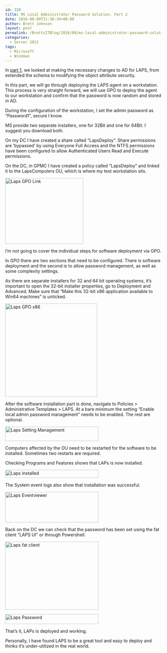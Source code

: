 ```yaml
---
id: 320
title: MS Local Administrator Password Solution. Part 2
date: 2016-08-09T21:36:34+00:00
author: Brett Johnson
layout: post
permalink: /BrettsITBlog/2016/08/ms-local-administrator-password-solution-part-2/
categories:
  - Server 2012
tags:
  - Microsoft
  - Windows
---
```

In [part 1](https://sdbrett.com/BrettsITBlog/2016/06/ms-local-administrator-password-solution-part-1/), we looked at making the necessary changes to AD for LAPS, from extended the schema to modifying the object attribute security.

In this part, we will go through deploying the LAPS agent on a workstation. This process is very straight forward, we will use GPO to deploy the agent to our workstation and confirm that the password is now random and stored in AD.

During the configuration of the workstation, I set the admin password as &#8220;Password1&#8221;, secure I know.

MS provide two separate installers, one for 32Bit and one for 64Bit. I suggest you download both.

On my DC I have created a share called &#8220;LapsDeploy&#8221;. Share permissions are &#8216;bypassed&#8217; by using Everyone Full Access and the NTFS permissions have been configured to allow Authenticated Users Read and Execute permissions.

On the DC, in GPMC I have created a policy called &#8220;LapsDeploy&#8221; and linked it to the LapsComputers OU, which is where my test workstation sits.

[<img class="alignnone size-full wp-image-335" src="https://sdbrett.com/assets/images/2016/08/Laps-GPO-Link.png" alt="Laps GPO Link" width="251" height="212" />](https://sdbrett.com/assets/images/2016/08/Laps-GPO-Link.png)

I&#8217;m not going to cover the individual steps for software deployment via GPO.

In GPO there are two sections that need to be configured. There is software deployment and the second is to allow password management, as well as some complexity settings.

As there are separate installers for 32 and 64 bit operating systems, it&#8217;s important to open the 32-bit installer properties, go to Deployment and Advanced. Make sure that &#8220;Make this 32-bit x86 application available to Win64 machines&#8221; is unticked.

[<img class="alignnone size-medium wp-image-340" src="https://sdbrett.com/assets/images/2016/08/Laps-GPO-x86-296x300.png" alt="Laps GPO x86" width="296" height="300" srcset="https://sdbrett.com/assets/images/2016/08/Laps-GPO-x86-296x300.png 296w, https://sdbrett.com/assets/images/2016/08/Laps-GPO-x86.png 401w" sizes="(max-width: 296px) 100vw, 296px" />](https://sdbrett.com/assets/images/2016/08/Laps-GPO-x86.png)

After the software installation part is done, navigate to Policies > Administrative Templates > LAPS. At a bare minimum the setting &#8220;Enable local admin password management&#8221; needs to be enabled. The rest are optional.

[<img class="alignnone size-medium wp-image-339" src="https://sdbrett.com/assets/images/2016/08/Laps-Setting-Management-300x46.png" alt="Laps Setting Management" width="300" height="46" srcset="https://sdbrett.com/assets/images/2016/08/Laps-Setting-Management-300x46.png 300w, https://sdbrett.com/assets/images/2016/08/Laps-Setting-Management-768x118.png 768w, https://sdbrett.com/assets/images/2016/08/Laps-Setting-Management.png 835w" sizes="(max-width: 300px) 100vw, 300px" />](https://sdbrett.com/assets/images/2016/08/Laps-Setting-Management.png)

Computers affected by the OU need to be restarted for the software to be installed. Sometimes two restarts are required.

Checking Programs and Features shows that LAPs is now installed.

[<img class="alignnone size-medium wp-image-337" src="https://sdbrett.com/assets/images/2016/08/Laps-installed-300x26.png" alt="Laps installed" width="300" height="26" srcset="https://sdbrett.com/assets/images/2016/08/Laps-installed-300x26.png 300w, https://sdbrett.com/assets/images/2016/08/Laps-installed.png 737w" sizes="(max-width: 300px) 100vw, 300px" />](https://sdbrett.com/assets/images/2016/08/Laps-installed.png)

The System event logs also show that installation was successful.

[<img class="alignnone size-medium wp-image-332" src="https://sdbrett.com/assets/images/2016/08/Laps-Eventviewer-300x98.png" alt="Laps Eventviewer" width="300" height="98" srcset="https://sdbrett.com/assets/images/2016/08/Laps-Eventviewer-300x98.png 300w, https://sdbrett.com/assets/images/2016/08/Laps-Eventviewer.png 607w" sizes="(max-width: 300px) 100vw, 300px" />](https://sdbrett.com/assets/images/2016/08/Laps-Eventviewer.png)

Back on the DC we can check that the password has been set using the fat client &#8220;LAPS UI&#8221; or through Powershell.

[<img class="alignnone size-medium wp-image-333" src="https://sdbrett.com/assets/images/2016/08/Laps-fat-client-300x219.png" alt="Laps fat client" width="300" height="219" srcset="https://sdbrett.com/assets/images/2016/08/Laps-fat-client-300x219.png 300w, https://sdbrett.com/assets/images/2016/08/Laps-fat-client.png 387w" sizes="(max-width: 300px) 100vw, 300px" />](https://sdbrett.com/assets/images/2016/08/Laps-fat-client.png)

[<img class="alignnone size-medium wp-image-338" src="https://sdbrett.com/assets/images/2016/08/Laps-Password-300x32.png" alt="Laps Password" width="300" height="32" srcset="https://sdbrett.com/assets/images/2016/08/Laps-Password-300x32.png 300w, https://sdbrett.com/assets/images/2016/08/Laps-Password-768x81.png 768w, https://sdbrett.com/assets/images/2016/08/Laps-Password.png 778w" sizes="(max-width: 300px) 100vw, 300px" />](https://sdbrett.com/assets/images/2016/08/Laps-Password.png)

That&#8217;s it, LAPs is deployed and working.

Personally, I have found LAPS to be a great tool and easy to deploy and thinks it&#8217;s under-utilized in the real world.